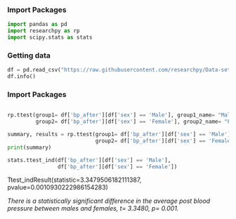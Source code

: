 ### Import Packages
```Python
import pandas as pd
import researchpy as rp
import scipy.stats as stats
```

### Getting data
```Python
df = pd.read_csv("https://raw.githubusercontent.com/researchpy/Data-sets/master/blood_pressure.csv")
df.info()
```

### Import Packages
```Python

rp.ttest(group1= df['bp_after'][df['sex'] == 'Male'], group1_name= "Male",
         group2= df['bp_after'][df['sex'] == 'Female'], group2_name= "Female")

```

```Python
summary, results = rp.ttest(group1= df['bp_after'][df['sex'] == 'Male'], group1_name= "Male",
                            group2= df['bp_after'][df['sex'] == 'Female'], group2_name= "Female")
print(summary)
```


```Python
stats.ttest_ind(df['bp_after'][df['sex'] == 'Male'],
                df['bp_after'][df['sex'] == 'Female'])

```
Ttest_indResult(statistic=3.3479506182111387, pvalue=0.0010930222986154283)

*There is a statistically significant difference in the average post blood pressure between males and females, t= 3.3480, p= 0.001.*